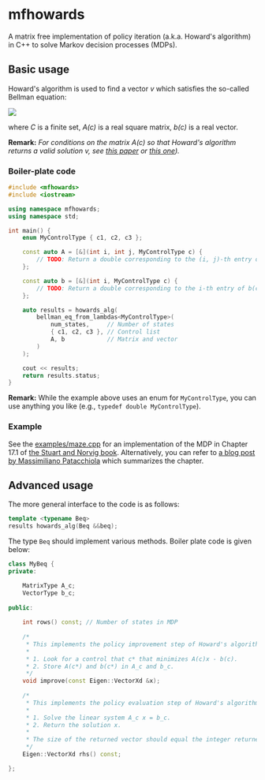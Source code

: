 # mfhowards
A matrix free implementation of policy iteration (a.k.a. Howard's algorithm) in C++ to solve Markov decision processes (MDPs).

## Basic usage

Howard's algorithm is used to find a vector _v_ which satisfies the so-called Bellman equation:

![](https://latex.codecogs.com/gif.latex?\min_{c&space;\\in&space;C}&space;\\left\\{&space;A(c)&space;v&space;-&space;b(c)&space;\\right\\}=0)

where _C_ is a finite set, _A(c)_ is a real square matrix, _b(c)_ is a real vector.

**Remark:** _For conditions on the matrix A(c) so that Howard's algorithm returns a valid solution v, see [this paper](https://arxiv.org/pdf/1510.03928.pdf) or [this one](https://hal.inria.fr/file/index/docid/179549/filename/RR-zidani.pdf))._

### Boiler-plate code

```cpp
#include <mfhowards>
#include <iostream>

using namespace mfhowards;
using namespace std;

int main() {
	enum MyControlType { c1, c2, c3 };

	const auto A = [&](int i, int j, MyControlType c) {
		// TODO: Return a double corresponding to the (i, j)-th entry of A(c)
	};

	const auto b = [&](int i, MyControlType c) {
		// TODO: Return a double corresponding to the i-th entry of b(c)
	};

	auto results = howards_alg(
		bellman_eq_from_lambdas<MyControlType>(
			num_states,     // Number of states
			{ c1, c2, c3 }, // Control list
			A, b            // Matrix and vector
		)
	);

	cout << results;
	return results.status;
}
```

**Remark:** While the example above uses an enum for ```MyControlType```, you can use anything you like (e.g., ```typedef double MyControlType```).

### Example

See the [examples/maze.cpp](https://github.com/parsiad/mfhowards/blob/master/examples/maze.cpp) for an implementation of the MDP in Chapter 17.1 of [the Stuart and Norvig book](http://thuvien.thanglong.edu.vn:8081/dspace/handle/DHTL_123456789/4010).
Alternatively, you can refer to [a blog post by Massimiliano Patacchiola](https://mpatacchiola.github.io/blog/2016/12/09/dissecting-reinforcement-learning.html#the-bellman-equation) which summarizes the chapter.

## Advanced usage

The more general interface to the code is as follows:

```cpp
template <typename Beq>
results howards_alg(Beq &&beq);
```

The type ```Beq``` should implement various methods.
Boiler plate code is given below:

```cpp
class MyBeq {
private:

	MatrixType A_c;
	VectorType b_c;
	
public:
	
	int rows() const; // Number of states in MDP
	
	/*
	 * This implements the policy improvement step of Howard's algorithm:
	 * 
	 * 1. Look for a control that c* that minimizes A(c)x - b(c).
	 * 2. Store A(c*) and b(c*) in A_c and b_c.
	 */
	void improve(const Eigen::VectorXd &x);
	
	/*
	 * This implements the policy evaluation step of Howard's algorithm:
	 * 
	 * 1. Solve the linear system A_c x = b_c.
	 * 2. Return the solution x.
	 * 
	 * The size of the returned vector should equal the integer returned by rows().
	 */
	Eigen::VectorXd rhs() const;

};
```
